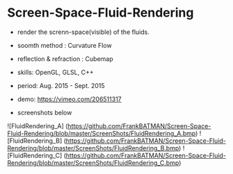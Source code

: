 # Screen-Space-Fluid-Rendering

* render the screnn-space(visible) of the fluids.
* soomth method : Curvature Flow
* reflection & refraction : Cubemap

* skills: OpenGL, GLSL, C++
* period: Aug. 2015 - Sept. 2015

* demo: https://vimeo.com/206511317
* screenshots below


![FluidRendering_A] (https://github.com/FrankBATMAN/Screen-Space-Fluid-Rendering/blob/master/ScreenShots/FluidRendering_A.bmp)
![FluidRendering_B] (https://github.com/FrankBATMAN/Screen-Space-Fluid-Rendering/blob/master/ScreenShots/FluidRendering_B.bmp)
![FluidRendering_C] (https://github.com/FrankBATMAN/Screen-Space-Fluid-Rendering/blob/master/ScreenShots/FluidRendering_C.bmp)
